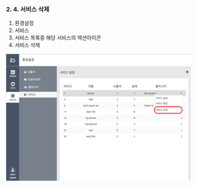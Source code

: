 ### 2. 4. 서비스 삭제

1. 환경설정
2. 서비스
3. 서비스 목록중 해당 서비스의 액션아이콘
4. 서비스 삭제

![](/assets/service_delete.png)

